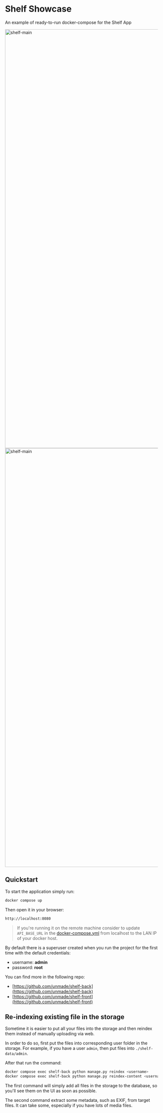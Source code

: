 # Shelf Showcase

An example of ready-to-run docker-compose for the Shelf App

<img src="https://i.imgur.com/VPREFxb.png" alt="shelf-main" width="1379" alt="App Preview Light Theme" loading="eager">

<img src="https://i.imgur.com/4A8XD0P.png" alt="shelf-main" width="1379" alt="App Preview Dark Theme" loading="lazy">

## Quickstart

To start the application simply run:

```bash
docker compose up
```

Then open it in your browser:

```bash
http://localhost:8080
```

> If you're running it on the remote machine consider to update `API_BASE_URL`
> in the [docker-compose.yml](./docker-compose.yml) from localhost to the LAN IP
> of your docker host.

By default there is a superuser created when you run the project for the first
time with the default credentials:

- username: **admin**
- password: **root**

You can find more in the following repo:

- [https://github.com/unmade/shelf-back](https://github.com/unmade/shelf-back)
- [https://github.com/unmade/shelf-front](https://github.com/unmade/shelf-front)

## Re-indexing existing file in the storage

Sometime it is easier to put all your files into the storage and then reindex
them instead of manually uploading via web.

In order to do so, first put the files into corresponding user folder in the storage.
For example, if you have a user `admin`, then put files into `./shelf-data/admin`.

After that run the command:

```bash
docker compose exec shelf-back python manage.py reindex <username>
docker compose exec shelf-back python manage.py reindex-content <username>
```

The first command will simply add all files in the storage to the database, so
you'll see them on the UI as soon as possible.

The second command extract some metadata, such as EXIF, from target files. It
can take some, especially if you have lots of media files.
